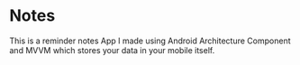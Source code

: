 # Notes
This is a reminder notes App I made using Android Architecture Component and MVVM which stores your data in your mobile itself.
